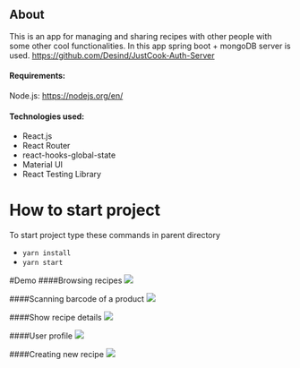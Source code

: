 ## About

This is an app for managing and sharing recipes with other people with some other cool functionalities.
In this app spring boot + mongoDB server is used. https://github.com/Desind/JustCook-Auth-Server
#### Requirements:
Node.js:
https://nodejs.org/en/

#### Technologies used:
- React.js
- React Router
- react-hooks-global-state
- Material UI
- React Testing Library



# How to start project

To start project type these commands in parent directory
* `yarn install`
* `yarn start`


#Demo
####Browsing recipes
![](https://i.imgur.com/aBujPZn.gif)

####Scanning barcode of a product
![](https://i.imgur.com/uesUzsO.gif)

####Show recipe details
![](https://i.imgur.com/RStJIFD.gif)

####User profile
![](https://i.imgur.com/7PgBCE0.gif)

####Creating new recipe
![](https://i.imgur.com/QmjpkJk.gif)


